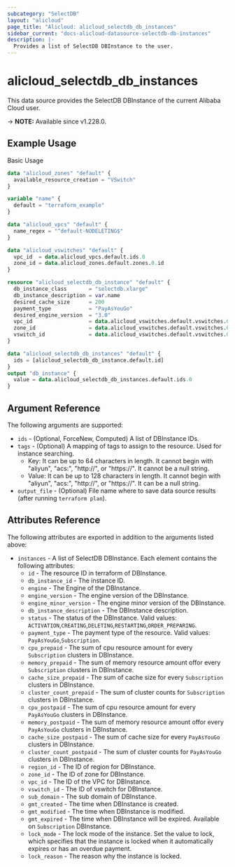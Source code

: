 ```yaml
---
subcategory: "SelectDB"
layout: "alicloud"
page_title: "Alicloud: alicloud_selectdb_db_instances"
sidebar_current: "docs-alicloud-datasource-selectdb-db-instances"
description: |-
  Provides a list of SelectDB DBInstance to the user.
---
```


# alicloud_selectdb_db_instances

This data source provides the SelectDB DBInstance of the current Alibaba Cloud user.

-> **NOTE:** Available since v1.228.0.

## Example Usage

Basic Usage

```terraform
data "alicloud_zones" "default" {
  available_resource_creation = "VSwitch"
}

variable "name" {
  default = "terraform_example"
}

data "alicloud_vpcs" "default" {
  name_regex = "^default-NODELETING$"
}

data "alicloud_vswitches" "default" {
  vpc_id  = data.alicloud_vpcs.default.ids.0
  zone_id = data.alicloud_zones.default.zones.0.id
}

resource "alicloud_selectdb_db_instance" "default" {
  db_instance_class       = "selectdb.xlarge"
  db_instance_description = var.name
  desired_cache_size      = 200
  payment_type            = "PayAsYouGo"
  desired_engine_version  = "3.0"
  vpc_id                  = data.alicloud_vswitches.default.vswitches.0.vpc_id
  zone_id                 = data.alicloud_vswitches.default.vswitches.0.zone_id
  vswitch_id              = data.alicloud_vswitches.default.vswitches.0.id
}

data "alicloud_selectdb_db_instances" "default" {
  ids = [alicloud_selectdb_db_instance.default.id]
}
output "db_instance" {
  value = data.alicloud_selectdb_db_instances.default.ids.0
}

```

## Argument Reference

The following arguments are supported:

* `ids` - (Optional, ForceNew, Computed)  A list of DBInstance IDs.
* `tags` - (Optional) A mapping of tags to assign to the resource. Used for instance searching.
  - Key: It can be up to 64 characters in length. It cannot begin with "aliyun", "acs:", "http://", or "https://". It cannot be a null string.
  - Value: It can be up to 128 characters in length. It cannot begin with "aliyun", "acs:", "http://", or "https://". It can be a null string.
* `output_file` - (Optional) File name where to save data source results (after running `terraform plan`).

## Attributes Reference

The following attributes are exported in addition to the arguments listed above:

* `instances` - A list of SelectDB DBInstance. Each element contains the following attributes:
  * `id` - The resource ID in terraform of DBInstance.
  * `db_instance_id` - The instance ID.
  * `engine` - The Engine of the DBInstance.
  * `engine_version` - The engine version of the DBInstance.
  * `engine_minor_version` - The engine minor version of the DBInstance.
  * `db_instance_description` - The DBInstance description.
  * `status` - The status of the DBInstance. Valid values: `ACTIVATION`,`CREATING`,`DELETING`,`RESTARTING`,`ORDER_PREPARING`.
  * `payment_type` - The payment type of the resource. Valid values: `PayAsYouGo`,`Subscription`.
  * `cpu_prepaid` - The sum of cpu resource amount for every `Subscription` clusters in DBInstance.
  * `memory_prepaid` - The sum of memory resource amount offor every `Subscription` clusters in DBInstance.
  * `cache_size_prepaid` - The sum of cache size for every `Subscription` clusters in DBInstance.
  * `cluster_count_prepaid` - The sum of cluster counts for `Subscription` clusters in DBInstance.
  * `cpu_postpaid` - The sum of cpu resource amount for every `PayAsYouGo` clusters in DBInstance.
  * `memory_postpaid` - The sum of memory resource amount offor every `PayAsYouGo` clusters in DBInstance.
  * `cache_size_postpaid` - The sum of cache size for every `PayAsYouGo` clusters in DBInstance.
  * `cluster_count_postpaid` - The sum of cluster counts for `PayAsYouGo` clusters in DBInstance.
  * `region_id` - The ID of region for DBInstance.
  * `zone_id` - The ID of zone for DBInstance.
  * `vpc_id` - The ID of the VPC for DBInstance.
  * `vswitch_id` - The ID of vswitch for DBInstance.
  * `sub_domain` - The sub domain of DBInstance.
  * `gmt_created` - The time when DBInstance is created.
  * `gmt_modified` - The time when DBInstance is modified.
  * `gmt_expired` - The time when DBInstance will be expired. Available on `Subscription` DBInstance.
  * `lock_mode` - The lock mode of the instance. Set the value to lock, which specifies that the instance is locked when it automatically expires or has an overdue payment.
  * `lock_reason` - The reason why the instance is locked.
